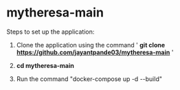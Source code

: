 # mytheresa-main

Steps to set up the application:

1. Clone the application using the command ' **git clone https://github.com/jayantpande03/mytheresa-main** '

2. **cd mytheresa-main**

3. Run the command "docker-compose up -d --build"

